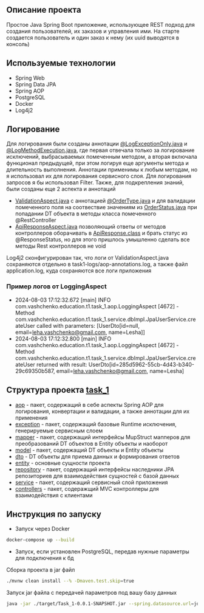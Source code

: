 ## Описание проекта

Простое Java Spring Boot приложение, использующее REST подход для создания пользователей, их заказов и управления ими. На старте создается пользователь и один заказ к нему (их uuid выводятся в консоль)

## Используемые технологии

- Spring Web
- Spring Data JPA
- Spring AOP
- PostgreSQL
- Docker
- Log4j2

## Логирование
Для логирования были созданы аннотации [@LogExceptionOnly.java](src%2Fmain%2Fjava%2Fcom%2Fvashchenko%2Feducation%2Ft1%2Ftask_1%2Faop%2Fannotation%2FLogExceptionOnly.java) и [@LogMethodExecution.java](src%2Fmain%2Fjava%2Fcom%2Fvashchenko%2Feducation%2Ft1%2Ftask_1%2Faop%2Fannotation%2FLogMethodExecution.java),
где первая отвечала только за логирование исключений, выбрасываемых помеченным методом, а вторая включала функционал предыдущей, при этом логируя еще аргументы метода и длительность выполнения. Аннотации применимы к любым методам, но я использовал их для логирования сервисного слоя. Для логирования запросов я бы использовал Filter.
Также, для подкрепления знаний, были созданы еще 2 аспекта и аннотаций
- [ValidationAspect.java](src%2Fmain%2Fjava%2Fcom%2Fvashchenko%2Feducation%2Ft1%2Ftask_1%2Faop%2FValidationAspect.java) с аннотацией [@OrderType.java](src%2Fmain%2Fjava%2Fcom%2Fvashchenko%2Feducation%2Ft1%2Ftask_1%2Faop%2Fannotation%2FOrderType.java) и  для валидации помеченного поля на соотвествие значениям из [OrderStatus.java](src%2Fmain%2Fjava%2Fcom%2Fvashchenko%2Feducation%2Ft1%2Ftask_1%2Fmodel%2Fentity%2FOrderStatus.java)  при попадании DT объекта в методы класса помеченного @RestController
- [ApiResponseAspect.java](src%2Fmain%2Fjava%2Fcom%2Fvashchenko%2Feducation%2Ft1%2Ftask_1%2Faop%2FApiResponseAspect.java) позволяющий ответы от методов контроллеров оборачивать в [ApiResponse.class](src%2Fmain%2Fjava%2Fcom%2Fvashchenko%2Feducation%2Ft1%2Ftask_1%2Fmodel%2Fdto%2Fresponse%2FApiResponse.java) и брать статус из @ResponseStatus, но для этого пришлось умышленно сделать все методы Rest контроллеров не void

Log4j2 сконфигурирован так, что логи от ValidationAspect.java сохраняются отдельно в task1-logs/aop-annotations.log, а также файл application.log, куда сохраняются все логи приложения

### Пример логов от LoggingAspect
- 2024-08-03 17:12:32.672 [main] INFO  com.vashchenko.education.t1.task_1.aop.LoggingAspect [4672] - Method com.vashchenko.education.t1.task_1.service.dbImpl.JpaUserService.createUser called with parameters: [UserDto[id=null, email=leha.vashchenko@gmail.com, name=Lesha]]
- 2024-08-03 17:12:32.800 [main] INFO  com.vashchenko.education.t1.task_1.aop.LoggingAspect [4672] - Method com.vashchenko.education.t1.task_1.service.dbImpl.JpaUserService.createUser returned with result: UserDto[id=285d5962-55cb-4d43-b340-29c69350b587, email=leha.vashchenko@gmail.com, name=Lesha]


## Структура проекта [task_1](src%2Fmain%2Fjava%2Fcom%2Fvashchenko%2Feducation%2Ft1%2Ftask_1)
- [aop](src%2Fmain%2Fjava%2Fcom%2Fvashchenko%2Feducation%2Ft1%2Ftask_1%2Faop) - пакет, содержащий в себе аспекты Spring AOP для логирования, конвертации и валидации, а также аннотации для их применения
- [exception](src%2Fmain%2Fjava%2Fcom%2Fvashchenko%2Feducation%2Ft1%2Ftask_1%2Fexception) - пакет, содержащий базовые Runtime исключения, генерируемые сервисным слоем
- [mapper](src%2Fmain%2Fjava%2Fcom%2Fvashchenko%2Feducation%2Ft1%2Ftask_1%2Fmapper) - пакет, содержащий интерфейсы MupStruct мапперов для преобразований DT объектов в Entity объекты и наоборот
- [model](src%2Fmain%2Fjava%2Fcom%2Fvashchenko%2Feducation%2Ft1%2Ftask_1%2Fmodel) - пакет, содержащий DT объекты и Entity объекты
 - [dto](src%2Fmain%2Fjava%2Fcom%2Fvashchenko%2Feducation%2Ft1%2Ftask_1%2Fmodel%2Fdto) - DT объекты для приема данных и формирования ответов
 - [entity](src%2Fmain%2Fjava%2Fcom%2Fvashchenko%2Feducation%2Ft1%2Ftask_1%2Fmodel%2Fentity) - основные сущности проекта
- [repository](src%2Fmain%2Fjava%2Fcom%2Fvashchenko%2Feducation%2Ft1%2Ftask_1%2Frepository) - пакет, содержащий интерфейсы наследники JPA репозиториев для взаимодействия сущностей с базой данных
- [service](src%2Fmain%2Fjava%2Fcom%2Fvashchenko%2Feducation%2Ft1%2Ftask_1%2Fservice) - пакет, содержащий сервисный слой приложения
- [controllers](src%2Fmain%2Fjava%2Fcom%2Fvashchenko%2Feducation%2Ft1%2Ftask_1%2Fweb%2Fcontrollers) - пакет, содеражщий MVC контроллеры для взаимодействия с клиентами


## Инструкция по запуску
- Запуск через Docker 
```bash sh
docker-compose up --build
```
- Запуск, если установлен PostgreSQL, передав нужные параметры для подключения к бд

Сборка проекта в jar файл
``` sh
./mvnw clean install --% -Dmaven.test.skip=true
```
Запуск jar файла с передачей параметров под вашу базу данных
```sh
java -jar ./target/Task_1-0.0.1-SNAPSHOT.jar --spring.datasource.url=jdbc:postgresql://localhost:5432/postgres --spring.datasource.username=test --spring.datasource.password=test --spring.jpa.properties.hibernate.default_schema=public
```


